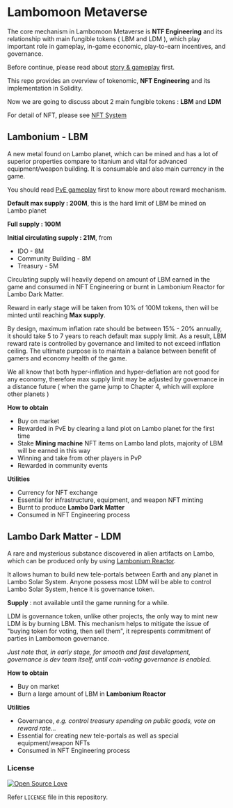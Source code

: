 # Lambomoon Metaverse

The core mechanism in Lambomoon Metaverse is **NTF Engineering** and its relationship with main fungible tokens ( LBM and LDM ), which play important role in gameplay, in-game economic, play-to-earn incentives, and governance.

Before continue, please read about [story & gameplay](https://wiki.lambomoon.xyz/2264ecc193e04659adc9f3475e52ddf1) first.

This repo provides an overview of tokenomic, **NFT Engineering** and its implementation in Solidity.

Now we are going to discuss about 2 main fungible tokens : **LBM** and **LDM**

For detail of NFT, please see [NFT System](docs/nft.md)

## Lambonium - LBM

A new metal found on Lambo planet, which can be mined and has a lot of superior properties compare to titanium and vital for advanced equipment/weapon building. It is consumable and also main currency in the game.

You should read [PvE gameplay](https://wiki.lambomoon.xyz/Story-Gameplay-Reward-2264ecc193e04659adc9f3475e52ddf1) first to know more about reward mechanism.

**Default max supply : 200M**, this is the hard limit of LBM be mined on Lambo planet

**Full supply : 100M**

**Initial circulating supply : 21M**, from

- IDO - 8M
- Community Building - 8M
- Treasury - 5M

Circulating supply will heavily depend on amount of LBM earned in the game and consumed in NFT Engineering or burnt in Lambonium Reactor for Lambo Dark Matter.

Reward in early stage will be taken from 10% of 100M tokens, then will be minted until reaching **Max supply**.

By design, maximum inflation rate should be between 15% - 20% annually, it should take 5 to 7 years to reach default max supply limit. As a result, LBM reward rate is controlled by governance and limited to not exceed inflation ceiling. The ultimate purpose is to maintain a balance between benefit of gamers and economy health of the game.

We all know that both hyper-inflation and hyper-deflation are not good for any economy, therefore max supply limit may be adjusted by governance in a distance future ( when the game jump to Chapter 4, which will explore other planets )

**How to obtain**

- Buy on market
- Rewarded in PvE by clearing a land plot on Lambo planet for the first time
- Stake **Mining machine** NFT items on Lambo land plots, majority of LBM will be earned in this way
- Winning and take from other players in PvP
- Rewarded in community events

**Utilities**

- Currency for NFT exchange
- Essential for infrastructure, equipment, and weapon NFT minting
- Burnt to produce **Lambo Dark Matter**
- Consumed in NFT Engineering process

## Lambo Dark Matter - LDM

A rare and mysterious substance discovered in alien artifacts on Lambo, which can be produced only by using [Lambonium Reactor](https://wiki.lambomoon.xyz/Equipment-5c71927085e244239abd2b0240b11faa).

It allows human to build new tele-portals between Earth and any planet in Lambo Solar System. Anyone possess most LDM will be able to control Lambo Solar System, hence it is governance token.

**Supply** : not available until the game running for a while.

LDM is governance token, unlike other projects, the only way to mint new LDM is by burning LBM. This mechanism helps to mitigate the issue of "buying token for voting, then sell them", it represpents commitment of parties in Lambomoon governance.

_Just note that, in early stage, for smooth and fast development, governance is dev team itself, until coin-voting governance is enabled._

**How to obtain**

- Buy on market
- Burn a large amount of LBM in **Lambonium Reactor**

**Utilities**

- Governance, _e.g. control treasury spending on public goods, vote on reward rate..._
- Essential for creating new tele-portals as well as special equipment/weapon NFTs
- Consumed in NFT Engineering process

### License

[![Open Source Love](https://badges.frapsoft.com/os/mit/mit.svg?v=102)](LICENSE)

Refer `LICENSE` file in this repository.
